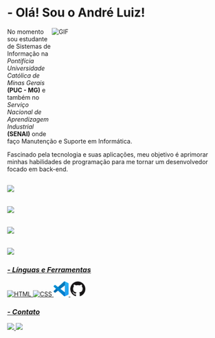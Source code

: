 
# - Olá! Sou o André Luiz! 


<img alt="GIF" align="right" width="400" height="255" src="https://i.pinimg.com/originals/ed/88/da/ed88da8c757d74f6255717ffc7a78154.gif"/> 

No momento sou estudante de Sistemas de Informação na *Pontifícia Universidade Católica de Minas Gerais* **(PUC - MG)** e também no *Serviço Nacional de Aprendizagem Industrial* **(SENAI)** onde faço Manutenção e Suporte em Informática.

Fascinado pela tecnologia e suas aplicações, meu objetivo é aprimorar minhas habilidades de programação para me tornar um desenvolvedor focado em back-end.

##

 <a href="https://github.com/AndreLViana">
   
 <img height= "151em" src="https://github-readme-stats.vercel.app/api?username=AndreLViana&theme=vision-friendly-dark&show_icons=true&include_all_commits=true&hide_border=true" />

##
  
 <img height= '151em' src="http://github-readme-streak-stats.herokuapp.com?user=AndreLViana&theme=vision-friendly-dark&hide_border=true&date_format=j%20M%5B%20Y%5D" />

##
   
 <img height= "126em" src="https://github-readme-stats.vercel.app/api/top-langs/?username=AndreLViana&theme=vision-friendly-dark&langs_count=8&layout=compact&hide_border=true" />

##

<img height = "116em" src="https://github-readme-stats.vercel.app/api/wakatime?username=AndreLViana&theme=vision-friendly-dark&hide_border=true)](https://github.com/AndreLViana/github-readme-stats" />



### *- Línguas e Ferramentas*


<img alt="HTML" src="https://cdn.jsdelivr.net/gh/devicons/devicon/icons/html5/html5-original.svg" width="35" height="35"/> 
<img alt="CSS" src="https://cdn.jsdelivr.net/gh/devicons/devicon/icons/css3/css3-original.svg" width="35" height="35"/>
<img alt="Visual Studio Code" src="https://raw.githubusercontent.com/github/explore/80688e429a7d4ef2fca1e82350fe8e3517d3494d/topics/visual-studio-code/visual-studio-code.png" width="35" height="35"/> 
<img alt="GitHub" src="https://raw.githubusercontent.com/github/explore/78df643247d429f6cc873026c0622819ad797942/topics/github/github.png" width="35" height="35" />


### *- Contato*

 <div align="left">
   <a href = "mailto: vianaribeiroandreluiz@gmail.com"> <img src= https://img.shields.io/badge/Gmail-D14836?style=for-the-badge&logo=gmail&logoColor=white target="_blank"> </a>
   <a href = "https://www.linkedin.com/in/andrelvr/"> <img src= https://img.shields.io/badge/LinkedIn-0077B5?style=for-the-badge&logo=linkedin&logoColor=white target="_blank"> </a>
 </div>
  















<!---
AndreLViana/AndreLViana is a ✨ special ✨ repository because its `README.md` (this file) appears on your GitHub profile.
You can click the Preview link to take a look at your changes.
--->

